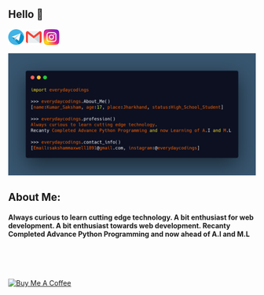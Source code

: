 ## Hello 🙏

[![](https://github.com/everydaycodings/everydaycodings/blob/master/images/telegram(1).png?raw=true)](https://t.me/everydaycodings1)
![](https://github.com/everydaycodings/everydaycodings/blob/master/images/gmail.png?raw=true)
[![](https://github.com/everydaycodings/everydaycodings/blob/master/images/instagram-sketched.png?raw=true)](https://www.instagram.com/everydaycodings)

![](https://github.com/everydaycodings/everydaycodings/blob/master/aboutMecode.png)

## About Me:
#### Always curious to learn cutting edge technology. A bit enthusiast for web development. A bit enthusiast towards web development. Recanty Completed Advance Python Programming and now ahead of A.I and M.L
<br> <br> <br>  

<a href="https://www.buymeacoffee.com/everydaycodings" target="_blank"><img src="https://cdn.buymeacoffee.com/buttons/lato-orange.png" alt="Buy Me A Coffee" style="height: 51px !important;width: 80px !important;" ></a>
